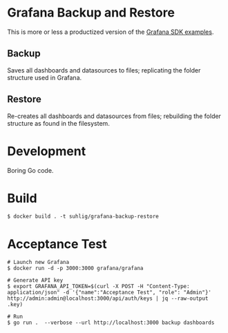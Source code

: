 # Grafana Backup and Restore

This is more or less a productized version of the [Grafana SDK examples](https://github.com/grafana-tools/sdk/blob/master/cmd/README.md).

## Backup

Saves all dashboards and datasources to files; replicating the folder structure used in Grafana.

## Restore

Re-creates all dashboards and datasources from files; rebuilding the folder structure as found in the filesystem.

# Development

Boring Go code.

# Build

```command
$ docker build . -t suhlig/grafana-backup-restore
```

# Acceptance Test

```command
# Launch new Grafana
$ docker run -d -p 3000:3000 grafana/grafana

# Generate API key
$ export GRAFANA_API_TOKEN=$(curl -X POST -H "Content-Type: application/json" -d '{"name":"Acceptance Test", "role": "Admin"}' http://admin:admin@localhost:3000/api/auth/keys | jq --raw-output .key)

# Run
$ go run .  --verbose --url http://localhost:3000 backup dashboards
```
